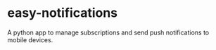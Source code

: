 # easy-notifications
A python app to manage subscriptions and send push notifications to mobile devices. 
